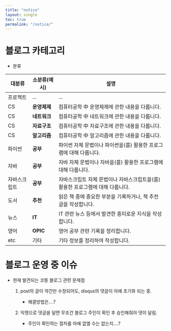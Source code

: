 ```yaml
---
title: "notice"
layout: single
toc: true
permalink: "/notice/"
---
```


# 블로그 카테고리

- 분류

|대분류|소분류(예시)|설명|
|---|---|---|
|프로젝트|...|...|
|CS|**운영체제**|컴퓨터공학 中 운영체제에 관한 내용을 다룹니다.|
|CS|**네트워크**|컴퓨터공학 中 네트워크에 관한 내용을 다룹니다.|
|CS|**자료구조**|컴퓨터공학 中 자료구조에 관한 내용을 다룹니다.|
|CS|**알고리즘**|컴퓨터공학 中 알고리즘에 관한 내용을 다룹니다.|
|파이썬|**공부**|파이썬 자체 문법이나 파이썬을(를) 활용한 프로그램에 대해 다룹니다.|
|자바|**공부**|자바 자체 문법이나 자바을(를) 활용한 프로그램에 대해 다룹니다.|
|자바스크립트|**공부**|자바스크립트 자체 문법이나 자바스크립트을(를) 활용한 프로그램에 대해 다룹니다.|
|도서|**추천**|읽은 책 중에 중요한 부분을 기록하거나, 책 추천글을 작성합니다.|
|뉴스|**IT**|IT 관련 뉴스 등에서 발견한 흥미로운 지식을 작성합니다.|
|영어|**OPIC**|영어 공부 관련 기록을 정리합니다.|
|etc|기타|기타 정보를 정리하여 작성합니다.|


# 블로그 운영 중 이슈

+ 현재 발견되는 코똥 블로그 관련 문제점

    1. post의 글이 약간만 수정되어도, disqus의 댓글이 아예 초기화 되는 중. 
        - 해결방법은....?

    2. 익명으로 댓글을 달면 무조건 블로그 주인이 확인 후 승인해줘야 댓이 달림. 
        - 주인이 확인하는 절차를 아예 없엘 수는 없는지....?